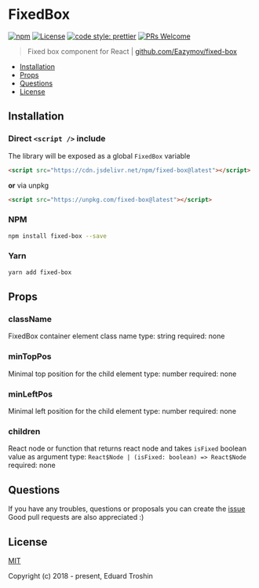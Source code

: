 # FixedBox

[![npm](https://img.shields.io/npm/v/fixed-box.svg)](https://www.npmjs.com/package/fixed-box)
[![License](https://img.shields.io/npm/l/fixed-box.svg)](https://www.npmjs.com/package/fixed-box)
[![code style: prettier](https://img.shields.io/badge/code_style-prettier-ff69b4.svg)](https://github.com/prettier/prettier)
[![PRs Welcome](https://img.shields.io/badge/PRs-welcome-brightgreen.svg)](https://github.com/Eazymov/fixed-box/pulls)

> Fixed box component for React | [github.com/Eazymov/fixed-box](https://github.com/Eazymov/fixed-box#readme)

- [Installation](#installation)
- [Props](#props)
- [Questions](#questions)
- [License](#license)

## Installation

### Direct `<script />` include

The library will be exposed as a global `FixedBox` variable

```html
<script src="https://cdn.jsdelivr.net/npm/fixed-box@latest"></script>
```

**or** via unpkg

```html
<script src="https://unpkg.com/fixed-box@latest"></script>
```

### NPM

```bash
npm install fixed-box --save
```

### Yarn

```bash
yarn add fixed-box
```

## Props

### className

FixedBox container element class name
type: string
required: none

### minTopPos

Minimal top position for the child element
type: number
required: none

### minLeftPos

Minimal left position for the child element
type: number
required: none

### children

React node or function that returns react node and takes `isFixed` boolean value as argument
type: `React$Node | (isFixed: boolean) => React$Node`
required: none

## Questions

If you have any troubles, questions or proposals you can create the [issue](https://github.com/Eazymov/fixed-box/issues)  
Good pull requests are also appreciated :)

## License

[MIT](http://opensource.org/licenses/MIT)

Copyright (c) 2018 - present, Eduard Troshin